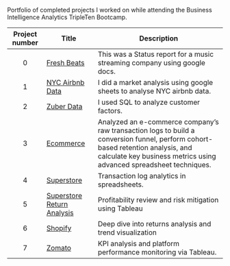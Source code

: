 Portfolio of completed projects I worked on while attending the Business Intelligence Analytics TripleTen Bootcamp.

| Project number | Title | Description |
| :-----------: | ----------- |----------- |
| 0 | [Fresh Beats](https://github.com/conorburns2/Data_projects_TripleTen/tree/main/fresh%20beats) | This was a Status report for a music streaming company using google docs. |
| 1 | [NYC Airbnb Data](https://github.com/conorburns2/Data_projects_TripleTen/tree/main/NYC%20airbnb%20data) | I did a market analysis using google sheets to analyse NYC airbnb data. |
| 2 | [Zuber Data](https://github.com/conorburns2/Data_projects_TripleTen/tree/main/Zuber%20Data) | I used SQL to analyze customer factors. |
| 3 | [Ecommerce](https://github.com/conorburns2/Data_projects_TripleTen/tree/main/Eccomerce) |Analyzed an e-commerce company’s raw transaction logs to build a conversion funnel, perform cohort-based retention analysis, and calculate key business metrics using advanced spreadsheet techniques.|
| 4 | [Superstore](https://github.com/conorburns2/Data_projects_TripleTen/tree/main/superstore) |Transaction log analytics in spreadsheets.|
| 5 | [Superstore Return Analysis](https://github.com/conorburns2/Data_projects_TripleTen/tree/main/superstore%20return%20analysis) |Profitability review and risk mitigation using Tableau|
| 6 | [Shopify](https://github.com/conorburns2/Data_projects_TripleTen/tree/main/shopify) |Deep dive into returns analysis and trend visualization|
| 7 | [Zomato](https://github.com/conorburns2/Data_projects_TripleTen/tree/main/Zomato) |KPI analysis and platform performance monitoring via Tableau.|
<!--
| 8 | [PROJECT NAME](PROJECT DIRECTORY LINK) | DESCRIPTION HERE. |
| 9 | [PROJECT NAME](PROJECT DIRECTORY LINK) | DESCRIPTION HERE. |
| 10| [PROJECT NAME](PROJECT DIRECTORY LINK) | DESCRIPTION HERE. |
-->





